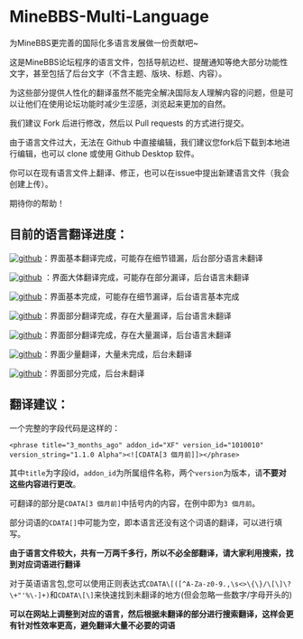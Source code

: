 # MineBBS-Multi-Language

为MineBBS更完善的国际化多语言发展做一份贡献吧~

这是MineBBS论坛程序的语言文件，包括导航边栏、提醒通知等绝大部分功能性文字，甚至包括了后台文字（不含主题、版块、标题、内容）。

为这些部分提供人性化的翻译虽然不能完全解决国际友人理解内容的问题，但是可以让他们在使用论坛功能时减少生涩感，浏览起来更加的自然。

我们建议 Fork 后进行修改，然后以 Pull requests 的方式进行提交。

由于语言文件过大，无法在 Github 中直接编辑，我们建议您fork后下载到本地进行编辑，也可以 clone 或使用 Github Desktop 软件。

你可以在现有语言文件上翻译、修正，也可以在issue中提出新建语言文件（我会创建上传）。

期待你的帮助！

## 目前的语言翻译进度：

[![github](https://img.shields.io/badge/简体中文-90%25-red)](https://github.com/McShare/MineBBS-Multi-Language/blob/main/language-%E7%AE%80%E4%BD%93%E4%B8%AD%E6%96%87%EF%BC%88zh-CHS%EF%BC%89.xml)：界面基本翻译完成，可能存在细节错漏，后台部分语言未翻译

[![github](https://img.shields.io/badge/繁體中文-68%25-brown)](https://github.com/McShare/MineBBS-Multi-Language/blob/main/language-%E7%B9%81%E9%AB%94%E4%B8%AD%E6%96%87%EF%BC%88zh-CHT%EF%BC%89.xml) ：界面大体翻译完成，可能存在部分漏译，后台语言未翻译

[![github](https://img.shields.io/badge/English-98%25-blue)](https://github.com/McShare/MineBBS-Multi-Language/blob/main/language-English-(EN).xml)：界面基本完成，可能存在细节漏译，后台语言基本完成

[![github](https://img.shields.io/badge/العربية-33%31-green)](https://github.com/McShare/MineBBS-Multi-Language/blob/main/language-alyrbi%D8%A9%EF%BC%88AR%EF%BC%89.xml)：界面部分翻译完成，存在大量漏译，后台语言未翻译 

[![github](https://img.shields.io/badge/Русский-33%25-white)](https://github.com/McShare/MineBBS-Multi-Language/blob/main/language-Russkij-(RU).xml)：界面部分翻译完成，存在大量漏译，后台语言未翻译

[![github](https://img.shields.io/badge/日本語-2%25-pink)](https://github.com/McShare/MineBBS-Multi-Language/blob/main/language-%E6%97%A5%E6%9C%AC%E8%AA%9E%EF%BC%88JP%EF%BC%89.xml)：界面少量翻译，大量未完成，后台未翻译

[![github](https://img.shields.io/badge/Tiếng-Việt-24%25-yellow)](https://github.com/McShare/MineBBS-Multi-Language/blob/main/language-Ti%E1%BA%BFng-Vi%E1%BB%87t-(VI).xml)：界面部分完成，后台未翻译

## 翻译建议：

一个完整的字段代码是这样的：

`<phrase title="3_months_ago" addon_id="XF" version_id="1010010" version_string="1.1.0 Alpha"><![CDATA[3 個月前]]></phrase>`

其中`title`为字段id，`addon_id`为所属组件名称，两个`version`为版本，请**不要对这些内容进行更改**。

可翻译的部分是`CDATA[3 個月前]`中括号内的内容，在例中即为`3 個月前`。

部分词语的`CDATA[]`中可能为空，即本语言还没有这个词语的翻译，可以进行填写。

**由于语言文件较大，共有一万两千多行，所以不必全部翻译，请大家利用搜索，找到对应词语进行翻译**

对于英语语言包,您可以使用正则表达式`CDATA\[([^A-Za-z0-9.,\s<>\{\}/\[\]\?\+"'%\-]+)`和`CDATA\[\]`来快速找到未翻译的地方(但会忽略一些数字/字母开头的)

**可以在网站上调整到对应的语言，然后根据未翻译的部分进行搜索翻译，这样会更有针对性效率更高，避免翻译大量不必要的词语**
